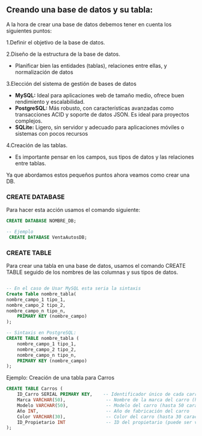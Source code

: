 ## Creando una base de datos y su tabla:
 
A la hora de crear una base de datos debemos tener en cuenta los siguientes puntos:

1.Definir el objetivo de la base de datos.

2.Diseño de la estructura de la base de datos.

 * Planificar bien las entidades (tablas), relaciones entre ellas, y normalización de datos

3.Elección del sistema de gestión de bases de datos

 * **MySQL:** Ideal para aplicaciones web de tamaño medio, ofrece buen rendimiento y escalabilidad.
 * **PostgreSQL:** Más robusto, con características avanzadas como transacciones ACID y soporte de datos JSON. Es ideal para proyectos complejos.
 * **SQLite:** Ligero, sin servidor y adecuado para aplicaciones móviles o sistemas con pocos recursos
  
4.Creación de las tablas.

 * Es importante pensar en los campos, sus tipos de datos y las relaciones entre tablas.

Ya que abordamos estos pequeños puntos ahora veamos como crear una DB.

### CREATE DATABASE

Para hacer esta acción usamos el comando siguiente:
```  SQL
CREATE DATABASE NOMBRE_DB;

-- Ejemplo
 CREATE DATABASE VentaAutosDB;
```

### CREATE TABLE

Para crear una tabla en una base de datos, usamos el comando CREATE TABLE seguido de los nombres de las columnas y sus tipos de datos.
``` SQL

-- En el caso de Usar MySQL esta seria la sintaxis
Create Table nombre_tabla(
nombre_campo_1 tipo_1,
nombre_campo_2 tipo_2,
nombre_campo_n tipo_n,
	PRIMARY KEY (nombre_campo)
);

-- Sintaxis en PostgreSQL:
CREATE TABLE nombre_tabla (
    nombre_campo_1 tipo_1,
    nombre_campo_2 tipo_2,
    nombre_campo_n tipo_n,
    PRIMARY KEY (nombre_campo)
);

```

Ejemplo: Creación de una tabla para Carros

``` SQL
CREATE TABLE Carros (
    ID_Carro SERIAL PRIMARY KEY,    -- Identificador único de cada carro, auto-incremental
    Marca VARCHAR(50),               -- Nombre de la marca del carro (hasta 50 caracteres)
    Modelo VARCHAR(50),              -- Modelo del carro (hasta 50 caracteres)
    Año INT,                         -- Año de fabricación del carro
    Color VARCHAR(30),               -- Color del carro (hasta 30 caracteres)
    ID_Propietario INT               -- ID del propietario (puede ser vinculado con otra tabla en el futuro)
);
```